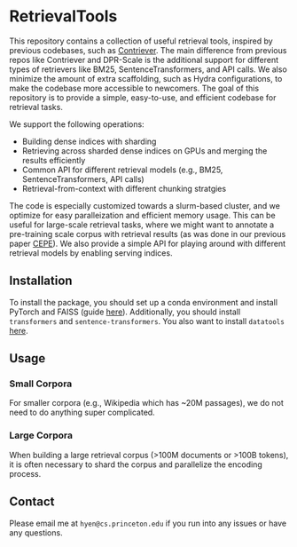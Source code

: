 # RetrievalTools

This repository contains a collection of useful retrieval tools, inspired by previous codebases, such as [Contriever](https://github.com/facebookresearch/contriever).
The main difference from previous repos like Contriever and DPR-Scale is the additional support for different types of retrievers like BM25, SentenceTransformers, and API calls. 
We also minimize the amount of extra scaffolding, such as Hydra configurations, to make the codebase more accessible to newcomers.
The goal of this repository is to provide a simple, easy-to-use, and efficient codebase for retrieval tasks.

We support the following operations:
 - Building dense indices with sharding
 - Retrieving across sharded dense indices on GPUs and merging the results efficiently
 - Common API for different retrieval models (e.g., BM25, SentenceTransformers, API calls)
 - Retrieval-from-context with different chunking stratgies

The code is especially customized towards a slurm-based cluster, and we optimize for easy paralleization and efficient memory usage.
This can be useful for large-scale retrieval tasks, where we might want to annotate a pre-training scale corpus with retrieval results (as was done in our previous paper [CEPE](https://arxiv.org/abs/2402.16617)).
We also provide a simple API for playing around with different retrieval models by enabling serving indices.

## Installation

To install the package, you should set up a conda environment and install PyTorch and FAISS (guide [here](https://github.com/facebookresearch/faiss/blob/main/INSTALL.md)).
Additionally, you should install `transformers` and `sentence-transformers`.
You also want to install `datatools` [here](https://github.com/CodeCreator/datatools).

## Usage

### Small Corpora

For smaller corpora (e.g., Wikipedia which has ~20M passages), we do not need to do anything super complicated.

### Large Corpora 

When building a large retrieval corpus (>100M documents or >100B tokens), it is often necessary to shard the corpus and parallelize the encoding process.

## Contact

Please email me at `hyen@cs.princeton.edu` if you run into any issues or have any questions.

<!-- ### A personal note

In my research journey, I have worked on a number of projects that involves retrieval.
From playing around with DensePhrases in the Sophomore year of college to my subsequent papers---MoQA, ALCE, CEPE, BRIGHT, and HELMET---nearly all of my projects have involved retrieval in some form.
Throughout this time, I have gotten familiar with many existing tools, and yet I often end up rewriting the same code over and over again.
Thus, I finally decided to create this repository to consolidate all of my retrieval tools in one place.

This repository is also inspired by my good friend Alex Wettig, who developed [datatools](https://github.com/CodeCreator/datatools), a useful collection of data processing tools. -->
<!-- Obviously this repo is named after his.  -->